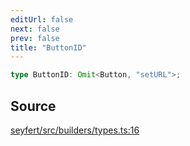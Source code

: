 ```yaml
---
editUrl: false
next: false
prev: false
title: "ButtonID"
---
```


```ts
type ButtonID: Omit<Button, "setURL">;
```

## Source

[seyfert/src/builders/types.ts:16](https://github.com/potoland/potocuit/blob/e332d7a/src/builders/types.ts#L16)
